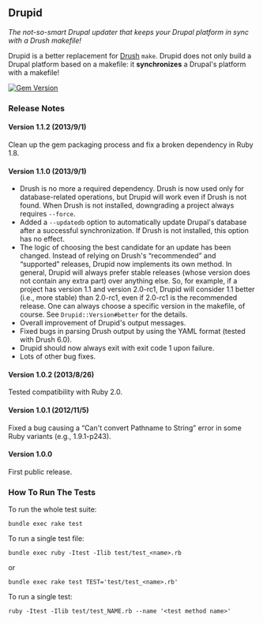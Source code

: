 ## Drupid

_The not-so-smart Drupal updater that keeps your Drupal platform in sync with a Drush makefile!_

Drupid is a better replacement for [Drush](https://github.com/drush-ops/drush) `make`. Drupid does not only build a Drupal platform based on a makefile: it **synchronizes** a Drupal's platform with a makefile!

[![Gem Version](https://badge.fury.io/rb/drupid.png)](http://badge.fury.io/rb/drupid)


### Release Notes ###

#### Version 1.1.2 (2013/9/1) ####

Clean up the gem packaging process and fix a broken dependency in Ruby 1.8.

#### Version 1.1.0 (2013/9/1) ####

- Drush is no more a required dependency. Drush is now used only for database-related operations, but Drupid will work even if Drush is not found. When Drush is not installed, downgrading a project always requires `--force`.
- Added a `--updatedb` option to automatically update Drupal's database after a successful synchronization. If Drush is not installed, this option has no effect.
- The logic of choosing the best candidate for an update has been changed. Instead of relying on Drush's “recommended” and “supported” releases, Drupid now implements its own method. In general, Drupid will always prefer stable releases (whose version does not contain any extra part) over anything else. So, for example, if a project has version 1.1 and version 2.0-rc1, Drupid will consider 1.1 better (i.e., more stable) than 2.0-rc1, even if 2.0-rc1 is the recommended release. One can always choose a specific version in the makefile, of course. See `Drupid::Version#better` for the details.
- Overall improvement of Drupid's output messages.
- Fixed bugs in parsing Drush output by using the YAML format (tested with Drush 6.0).
- Drupid should now always exit with exit code 1 upon failure.
- Lots of other bug fixes.


#### Version 1.0.2 (2013/8/26) ####

Tested compatibility with Ruby 2.0.

#### Version 1.0.1 (2012/11/5) ####

Fixed a bug causing a “Can't convert Pathname to String” error in some Ruby variants (e.g., 1.9.1-p243).

#### Version 1.0.0 ####

First public release.


### How To Run The Tests ###

To run the whole test suite:

    bundle exec rake test

To run a single test file:

    bundle exec ruby -Itest -Ilib test/test_<name>.rb

or

    bundle exec rake test TEST='test/test_<name>.rb'

To run a single test:

    ruby -Itest -Ilib test/test_NAME.rb --name '<test method name>'
